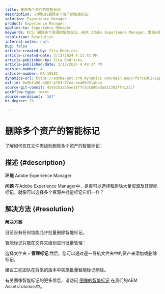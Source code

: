 ```yaml
---
title: 删除多个资产的智能标记
description: 了解如何删除多个资产的智能标记
solution: Experience Manager
product: Experience Manager
applies-to: Experience Manager
keywords: KCS，删除多个资源的智能标记，AEM、Adobe Experience Manager、常见问题解答
resolution: Resolution
internal-notes: null
bug: false
article-created-by: Zita Rodricks
article-created-date: 3/13/2024 4:11:42 PM
article-published-by: Zita Rodricks
article-published-date: 3/13/2024 4:49:37 PM
version-number: 4
article-number: KA-19581
dynamics-url: https://adobe-ent.crm.dynamics.com/main.aspx?forceUCI=1&pagetype=entityrecord&etn=knowledgearticle&id=6bb69f5b-54e1-ee11-904d-6045bd0065b6
exl-id: 8a9bfa98-4862-4783-87ea-bea65d91abc4
source-git-commit: 42eb253a5bae11f7c5d1bd0edad323827f4122cf
workflow-type: tm+mt
source-wordcount: '167'
ht-degree: 2%

---
```


# 删除多个资产的智能标记


了解如何仅在文件夹级别删除多个资产的智能标记：

## 描述 {#description}


<b>环境</b>
Adobe Experience Manager

<b>问题</b>
在Adobe Experience Manager中，是否可以选择和删除大量资源及其智能标记，就像可以选择多个资源并批量标记它们一样？


## 解决方法 {#resolution}


<b>解决方案</b>

目前没有任何功能允许批量删除智能标记。

智能标记只能在文件夹级别进行批量管理：

选择文件夹 `>`  <b>管理标记 </b>然后，您可以通过逐一导航文件夹中的资产来添加或删除标记。

建议工程团队在将来的版本中实施批量智能标记删除。

有关图像智能标记的更多信息，请访问 [图像的智能标记](https://experienceleague.adobe.com/docs/experience-manager-learn/assets/metadata/image-smart-tags.html?lang=zh-Hans) 在我们的AEM AssetsTutorials中。
